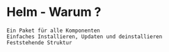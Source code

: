 # Helm - Warum ? 

```
Ein Paket für alle Komponenten
Einfaches Installieren, Updaten und deinstallieren 
Feststehende Struktur 
```
